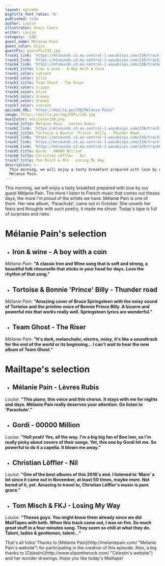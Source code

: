 ```yaml
---
layout: episode
bigTitle_font_ratio: '6'
published: true
author: Louise
illustrator: Anais Caura
writer: Louise
category: '238'
guest_name: Mélanie Pain
guest_color: bliss
guestPic: guestPic238.jpg
track1_link: 'https://mtsounds.s3.eu-central-1.wasabisys.com/238/track1.mp3'
track3_link: 'https://mtsounds.s3.eu-central-1.wasabisys.com/238/track3.mp3'
track4_link: 'https://mtsounds.s3.eu-central-1.wasabisys.com/238/track4.mp3'
track1_title: Iron & wine - A Boy With A Coin
track1_color: vibrant
track2_color: bliss
track3_title: Team Ghost - The Riser
track3_color: trippy
track4_color: bliss
track5_color: dreamy
track6_color: dreamy
track7_color: vibrant
episode_URL: 'https://mailta.pe/238/Melanie-Pain/'
image: https://mailta.pe/img/FBPic238.jpg
musiColor: musiColor238.png
track4_title: Mélanie Pain - Lèvres Rubis
track2_link: 'https://mtsounds.s3.eu-central-1.wasabisys.com/238/track2.mp3'
track2_title: Tortoise & Bonnie 'Prince' Billy - Thunder Road
track5_link: 'https://mtsounds.s3.eu-central-1.wasabisys.com/238/track5.mp3'
track7_link: 'https://mtsounds.s3.eu-central-1.wasabisys.com/238/track7.mp3'
track6_link: 'https://mtsounds.s3.eu-central-1.wasabisys.com/238/track6.mp3'
track5_title: Gordi - 00000 Million
track6_title: Christian Löffler - Nil
track7_title: Tom Misch & FKJ - Losing My Way
description: >-
  This morning, we will enjoy a tasty breakfast prepared with love by our guest
  Mélanie Pain.
---
```

<p id="introduction">This morning, we will enjoy a tasty breakfast prepared with love by our guest Mélanie Pain. The more I listen to French music that comes out theses days, the more I'm proud of the artists we have. Mélanie Pain is one of them.
Her new album, 'Parachute', came out in October. She unveils her fears and thoughts with such poetry, it made me shiver. Today's tape is full of surprises and risks.</p>

# **Mélanie Pain's selection**

+ ## Iron & wine - A boy with a coin
_Mélanie Pain_: **"**A classic Iron and Wine song that is soft and strong, a beautiful folk ritournelle that sticks in your head for days. Love the rhythm of that song.**"**

+ ## Tortoise & Bonnie 'Prince' Billy - Thunder road
_Mélanie Pain_: **"**Amazing cover of Bruce Springsteen with the noisy sound of Tortoise and the pristine voice of Bonnie Prince Billy. A bizarre and powerful mix that works really well. Springsteen lyrics are wonderful.**"**

+ ## Team Ghost - The Riser
_Mélanie Pain_: **"**It's dark, melancholic, electro, noisy, it's like a soundtrack for the end of the world or its beginning... I can't wait to hear the new album of Team Ghost.**"**

# **Mailtape's selection**

+ ## Mélanie Pain - Lèvres Rubis
_Louise_: **"**This piano, this voice and this chorus. It stays with me for nights and days. Mélanie Pain really deserves your attention. Go listen to 'Parachute'.**"**

+ ## Gordi - 00000 Million
_Louise_: **"**Hell yeah! Yes, all the way. I'm a big big fan of Bon Iver, so I'm really picky about covers of their songs. Yet, this one by Gordi hit me. So powerful to do it a capella. It blown me away.**"**

+ ## Christian Löffler - Nil
_Louise_: **"**One of the best albums of this 2016's end. I listened to 'Mare' a lot since it came out in November, at least 50 times, maybe more. Not bored of it, yet. Amazing to travel to, Christian Löffler's music is pure grace.**"**

+ ## Tom Misch & FKJ - Losing My Way
_Louise_: **"**Theses guys. You might know them already since we did MailTapes with both. When this track came out, I was on fire. So much great stuff in a four minutes song. They seem so chill at what they do. Talent, ladies & gentlemen, talent...**"**

<p id="outroduction">That's all folks! Thanks to [Mélanie Pain](http://melaniepain.com/ "Mélanie Pain's website") for participating in the creation of this episode. Also, a big thanks to [Célestin](http://www.slipontherock.com/ "Célestin's website") and her wonder drawings. Hope you like today's Mailtape!</p>

